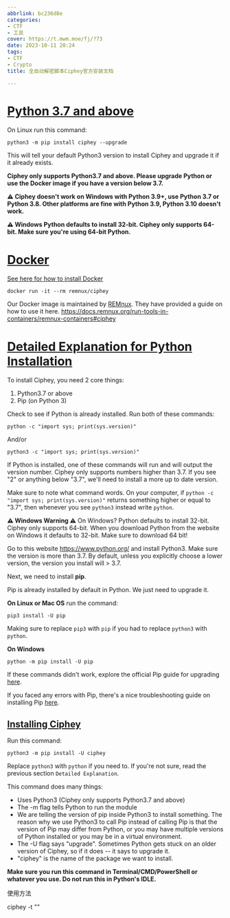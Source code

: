 ```yaml
---
abbrlink: bc236d8e
categories:
- CTF
- 工具
cover: https://t.mwm.moe/fj/?73
date: 2023-10-11 20:24
tags:
- CTF
- Crypto
title: 全自动解密脚本Ciphey官方安装文档

---
```


# [Python 3.7 and above](https://github.com/Ciphey/Ciphey/wiki/Installation#python-37-and-above)

On Linux run this command:

```
python3 -m pip install ciphey --upgrade
```



This will tell your default Python3 version to install Ciphey and upgrade it if it already exists.

**Ciphey only supports Python3.7 and above. Please upgrade Python or use the Docker image if you have a version below 3.7.**

**⚠️ Ciphey doesn't work on Windows with Python 3.9+, use Python 3.7 or Python 3.8. Other platforms are fine with Python 3.9, Python 3.10 doesn't work.**

**⚠️ Windows Python defaults to install 32-bit. Ciphey only supports 64-bit. Make sure you're using 64-bit Python.**

# [Docker](https://github.com/Ciphey/Ciphey/wiki/Installation#docker)

[See here for how to install Docker](https://docs.docker.com/engine/install/)

```
docker run -it --rm remnux/ciphey
```



Our Docker image is maintained by [REMnux](https://remnux.org/). They have provided a guide on how to use it here. https://docs.remnux.org/run-tools-in-containers/remnux-containers#ciphey

# [Detailed Explanation for Python Installation](https://github.com/Ciphey/Ciphey/wiki/Installation#detailed-explanation-for-python-installation)

To install Ciphey, you need 2 core things:

1. Python3.7 or above
2. Pip (on Python 3)

Check to see if Python is already installed. Run both of these commands:

```
python -c "import sys; print(sys.version)"
```



And/or

```
python3 -c "import sys; print(sys.version)"
```



If Python is installed, one of these commands will run and will output the version number. Ciphey only supports numbers higher than 3.7. If you see "2" or anything below "3.7", we'll need to install a more up to date version.

Make sure to note what command words. On your computer, if `python -c "import sys; print(sys.version)"` returns something higher or equal to "3.7", then whenever you see `python3` instead write `python`.

**⚠️ Windows Warning ⚠️** On Windows? Python defaults to install 32-bit. Ciphey only supports 64-bit. When you download Python from the website on Windows it defaults to 32-bit. Make sure to download 64 bit!

Go to this website https://www.python.org/ and install Python3. Make sure the version is more than 3.7. By default, unless you explicitly choose a lower version, the version you install will > 3.7.

Next, we need to install **pip**.

Pip is already installed by default in Python. We just need to upgrade it.

**On Linux or Mac OS** run the command:

```
pip3 install -U pip
```



Making sure to replace `pip3` with `pip` if you had to replace `python3` with `python`.

**On Windows**

```
python -m pip install -U pip
```



If these commands didn't work, explore the official Pip guide for upgrading [here](https://pip.pypa.io/en/stable/installing/#upgrading-pip).

If you faced any errors with Pip, there's a nice troubleshooting guide on installing Pip [here](https://packaging.python.org/tutorials/installing-packages/).

## [Installing Ciphey](https://github.com/Ciphey/Ciphey/wiki/Installation#installing-ciphey)

Run this command:

```
python3 -m pip install -U ciphey
```



Replace `python3` with `python` if you need to. If you're not sure, read the previous section `Detailed Explanation`.

This command does many things:

- Uses Python3 (Ciphey only supports Python3.7 and above)
- The -m flag tells Python to run the module
- We are telling the version of pip inside Python3 to install something. The reason why we use Python3 to call Pip instead of calling Pip is that the version of Pip may differ from Python, or you may have multiple versions of Python installed or you may be in a virtual environment.
- The -U flag says "upgrade". Sometimes Python gets stuck on an older version of Ciphey, so if it does -- it says to upgrade it.
- "ciphey" is the name of the package we want to install.

**Make sure you run this command in Terminal/CMD/PowerShell or whatever you use. Do not run this in Python's IDLE.**



使用方法

ciphey -t ""